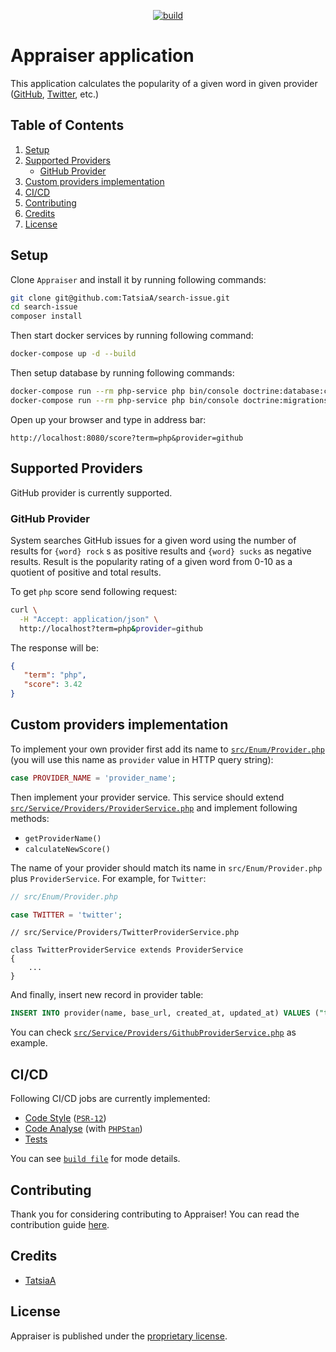 <p align="center">
    <a href="https://github.com/TatsiaA/search-issue/actions/workflows/build.yml" target="_blank" title="build">
        <img src="https://github.com/TatsiaA/search-issue/actions/workflows/build.yml/badge.svg?branch=main" alt="build">
    </a>
</p>

# Appraiser application

This application calculates the popularity of a given word in given provider ([GitHub][1], [Twitter][2], etc.)

## Table of Contents
1. [Setup](#setup)
2. [Supported Providers](#supported-providers)
   - [GitHub Provider](#github-provider)
3. [Custom providers implementation](#custom-providers-implementation)
4. [CI/CD](#cicd)
5. [Contributing](#contributing)
6. [Credits](#credits)
7. [License](#license)

## Setup
Clone `Appraiser` and install it by running following commands:
```bash
git clone git@github.com:TatsiaA/search-issue.git
cd search-issue
composer install
```
Then start docker services by running following command:
```bash
docker-compose up -d --build
```
Then setup database by running following commands:
```bash
docker-compose run --rm php-service php bin/console doctrine:database:create
docker-compose run --rm php-service php bin/console doctrine:migrations:migrate
```
Open up your browser and type in address bar:
```
http://localhost:8080/score?term=php&provider=github
```

## Supported Providers
GitHub provider is currently supported.

### GitHub Provider
System searches GitHub issues for a given word using the number of results for `{word} rock` s as positive results
and `{word} sucks` as negative results. Result is the popularity rating of a given word from 0-10 as a quotient of
positive and total results.

To get `php` score send following request:
```bash
curl \
  -H "Accept: application/json" \ 
  http://localhost?term=php&provider=github
```
The response will be:

```json
{
   "term": "php",
   "score": 3.42
}
```

## Custom providers implementation
To implement your own provider first add its name to [`src/Enum/Provider.php`][3] (you will use this name as
`provider` value in HTTP query string):
```php
case PROVIDER_NAME = 'provider_name';
```

Then implement your provider service. This service should extend [`src/Service/Providers/ProviderService.php`][4]
and implement following methods:
- `getProviderName()`
- `calculateNewScore()`

The name of your provider should match its name in `src/Enum/Provider.php` plus `ProviderService`.
For example, for `Twitter`:
```php
// src/Enum/Provider.php

case TWITTER = 'twitter';
```
```phpr
// src/Service/Providers/TwitterProviderService.php

class TwitterProviderService extends ProviderService
{
    ...
}
```

And finally, insert new record in provider table:
```sql
INSERT INTO provider(name, base_url, created_at, updated_at) VALUES ("twitter", "twitter_url", NOW(), NOW())
```

You can check [`src/Service/Providers/GithubProviderService.php`][5] as example.

## CI/CD
Following CI/CD jobs are currently implemented:
- [Code Style][11] ([`PSR-12`][9])
- [Code Analyse][12] (with [`PHPStan`][10])
- [Tests][13]

You can see [`build file`][14] for mode details.

## Contributing
Thank you for considering contributing to Appraiser! You can read the contribution guide [here][6].

## Credits
- [TatsiaA][7]

## License
Appraiser is published under the [proprietary license][8].

[1]: https://github.com/
[2]: https://twitter.com/
[3]: https://github.com/TatsiaA/search-issue/blob/main/src/Enum/Provider.php
[4]: https://github.com/TatsiaA/search-issue/blob/main/src/Service/Providers/ProviderService.php
[5]: https://github.com/TatsiaA/search-issue/blob/main/src/Service/Providers/GithubProviderService.php
[6]: CONTRIBUTING.md
[7]: https://github.com/TatsiaA
[8]: LICENSE
[9]: https://www.php-fig.org/psr/psr-12/
[10]: https://phpstan.org/
[11]: https://github.com/TatsiaA/search-issue/blob/main/.github/workflows/_code_style.yml
[12]: https://github.com/TatsiaA/search-issue/blob/main/.github/workflows/_code_analyse.yml
[13]: https://github.com/TatsiaA/search-issue/blob/main/.github/workflows/_tests.yml
[14]: https://github.com/TatsiaA/search-issue/blob/main/.github/workflows/build.yml
